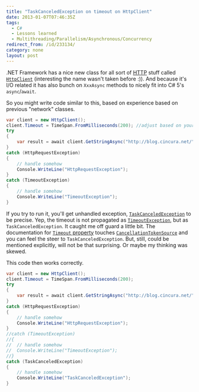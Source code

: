 ```yaml
---
title: "TaskCanceledException on timeout on HttpClient"
date: 2013-01-07T07:46:35Z
tags:
  - C#
  - Lessons learned
  - Multithreading/Parallelism/Asynchronous/Concurrency
redirect_from: /id/233134/
category: none
layout: post
---
```

.NET Framework has a nice new class for all sort of [HTTP][1] stuff called [`HttpClient`][2] (interesting the name wasn't taken before :)). And because it's I/O related it has also bunch on `XxxAsync` methods to nicely fit into C# 5's `async`/`await`.

<!-- excerpt -->

So you might write code similar to this, based on experience based on previous "network" classes.

```csharp
var client = new HttpClient();
client.Timeout = TimeSpan.FromMilliseconds(200); //adjust based on your network
try
{
	var result = await client.GetStringAsync("http://blog.cincura.net/");
}
catch (HttpRequestException)
{
	// handle somehow
	Console.WriteLine("HttpRequestException");
}
catch (TimeoutException)
{
	// handle somehow
	Console.WriteLine("TimeoutException");
}
```

If you try to run it, you'll get unhandled exception, [`TaskCanceledException`][3] to be precise. Yep, the timeout is not propagated as [`TimeoutException`][4], but as `TaskCanceledException`. It caught me off guard a little bit. The documentation for [`Timeout` property][5] touches [`CancellationTokenSource`][6] and you can feel the steer to `TaskCanceledException`. But, still, could be mentioned explicitly, will not be that surprising. Or maybe my thinking was skewed.

This code then works correctly.

```csharp
var client = new HttpClient();
client.Timeout = TimeSpan.FromMilliseconds(200);
try
{
	var result = await client.GetStringAsync("http://blog.cincura.net/");
}
catch (HttpRequestException)
{
	// handle somehow
	Console.WriteLine("HttpRequestException");
}
//catch (TimeoutException)
//{
//	// handle somehow
//	Console.WriteLine("TimeoutException");
//}
catch (TaskCanceledException)
{
	// handle somehow
	Console.WriteLine("TaskCanceledException");
}
```

[1]: http://en.wikipedia.org/wiki/Hypertext_Transfer_Protocol
[2]: http://msdn.microsoft.com/en-us/library/system.net.http.httpclient.aspx
[3]: http://msdn.microsoft.com/en-us/library/system.threading.tasks.taskcanceledexception.aspx
[4]: http://msdn.microsoft.com/en-us/library/system.timeoutexception.aspx
[5]: http://msdn.microsoft.com/en-us/library/system.net.http.httpclient.timeout.aspx
[6]: http://msdn.microsoft.com/en-us/library/system.threading.cancellationtokensource.aspx
